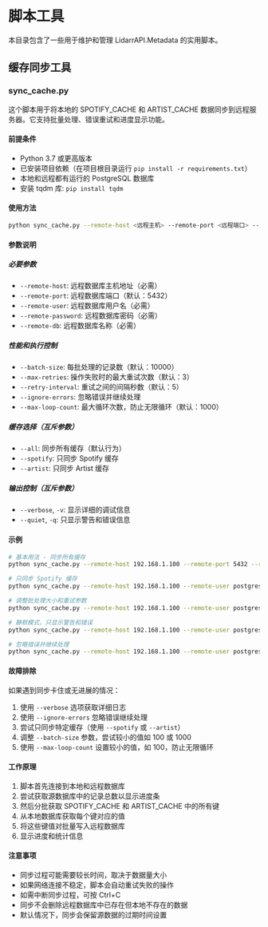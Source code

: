 # 脚本工具

本目录包含了一些用于维护和管理 LidarrAPI.Metadata 的实用脚本。

## 缓存同步工具

### sync_cache.py

这个脚本用于将本地的 SPOTIFY_CACHE 和 ARTIST_CACHE 数据同步到远程服务器。它支持批量处理、错误重试和进度显示功能。

#### 前提条件

- Python 3.7 或更高版本
- 已安装项目依赖（在项目根目录运行 `pip install -r requirements.txt`）
- 本地和远程都有运行的 PostgreSQL 数据库
- 安装 tqdm 库: `pip install tqdm`

#### 使用方法

```bash
python sync_cache.py --remote-host <远程主机> --remote-port <远程端口> --remote-user <用户名> --remote-password <密码> --remote-db <数据库名> [选项]
```

#### 参数说明

##### 必要参数
- `--remote-host`: 远程数据库主机地址（必需）
- `--remote-port`: 远程数据库端口（默认：5432）
- `--remote-user`: 远程数据库用户名（必需）
- `--remote-password`: 远程数据库密码（必需）
- `--remote-db`: 远程数据库名称（必需）

##### 性能和执行控制
- `--batch-size`: 每批处理的记录数（默认：10000）
- `--max-retries`: 操作失败时的最大重试次数（默认：3）
- `--retry-interval`: 重试之间的间隔秒数（默认：5）
- `--ignore-errors`: 忽略错误并继续处理
- `--max-loop-count`: 最大循环次数，防止无限循环（默认：1000）

##### 缓存选择（互斥参数）
- `--all`: 同步所有缓存（默认行为）
- `--spotify`: 只同步 Spotify 缓存
- `--artist`: 只同步 Artist 缓存

##### 输出控制（互斥参数）
- `--verbose`, `-v`: 显示详细的调试信息
- `--quiet`, `-q`: 只显示警告和错误信息

#### 示例

```bash
# 基本用法 - 同步所有缓存
python sync_cache.py --remote-host 192.168.1.100 --remote-port 5432 --remote-user postgres --remote-password mypassword --remote-db lm_cache_db

# 只同步 Spotify 缓存
python sync_cache.py --remote-host 192.168.1.100 --remote-user postgres --remote-password mypassword --remote-db lm_cache_db --spotify

# 调整批处理大小和重试参数
python sync_cache.py --remote-host 192.168.1.100 --remote-user postgres --remote-password mypassword --remote-db lm_cache_db --batch-size 500 --max-retries 5 --retry-interval 10

# 静默模式，只显示警告和错误
python sync_cache.py --remote-host 192.168.1.100 --remote-user postgres --remote-password mypassword --remote-db lm_cache_db --quiet

# 忽略错误并继续处理
python sync_cache.py --remote-host 192.168.1.100 --remote-user postgres --remote-password mypassword --remote-db lm_cache_db --ignore-errors
```

#### 故障排除

如果遇到同步卡住或无进展的情况：

1. 使用 `--verbose` 选项获取详细日志
2. 使用 `--ignore-errors` 忽略错误继续处理
3. 尝试只同步特定缓存（使用 `--spotify` 或 `--artist`）
4. 调整 `--batch-size` 参数，尝试较小的值如 100 或 1000
5. 使用 `--max-loop-count` 设置较小的值，如 100，防止无限循环

#### 工作原理

1. 脚本首先连接到本地和远程数据库
2. 尝试获取源数据库中的记录总数以显示进度条
3. 然后分批获取 SPOTIFY_CACHE 和 ARTIST_CACHE 中的所有键
4. 从本地数据库获取每个键对应的值
5. 将这些键值对批量写入远程数据库
6. 显示进度和统计信息

#### 注意事项

- 同步过程可能需要较长时间，取决于数据量大小
- 如果网络连接不稳定，脚本会自动重试失败的操作
- 如需中断同步过程，可按 Ctrl+C
- 同步不会删除远程数据库中已存在但本地不存在的数据
- 默认情况下，同步会保留源数据的过期时间设置 
